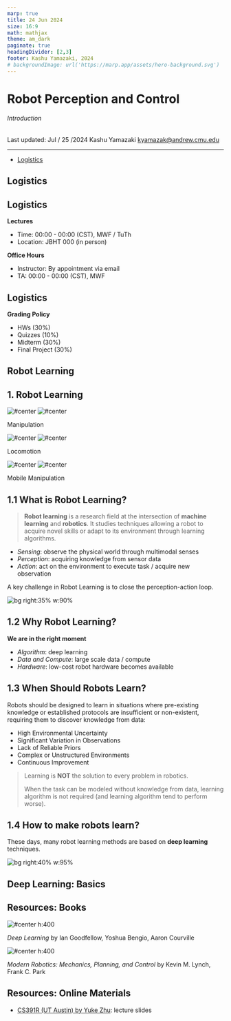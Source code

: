 ```yaml
---
marp: true
title: 24 Jun 2024
size: 16:9
math: mathjax
theme: am_dark
paginate: true
headingDivider: [2,3]
footer: Kashu Yamazaki, 2024
# backgroundImage: url('https://marp.app/assets/hero-background.svg')
---
```


<!-- _class: cover_b -->
<!-- _header: "" -->
<!-- _footer: "" -->
<!-- _paginate: "" -->
<!-- _backgroundImage: url('https://marp.app/assets/hero-background.svg') -->

# Robot Perception and Control

###### Introduction

Last updated: Jul / 25 /2024
Kashu Yamazaki
kyamazak@andrew.cmu.edu

---

<!-- _class: toc_a -->
<!-- _header: "" -->
<!-- _footer: "" -->
<!-- _paginate: "" -->

- [Logistics](#3)


## Logistics

<!-- _class: trans -->
<!-- _footer: "" -->
<!-- _paginate: "" -->

## Logistics


**Lectures**

- Time: 00:00 - 00:00 (CST), MWF / TuTh
- Location: JBHT 000 (in person)

**Office Hours**

- Instructor: By appointment via email
- TA: 00:00 - 00:00 (CST), MWF


## Logistics

**Grading Policy**

- HWs (30%)
- Quizzes (10%)
- Midterm (30%)
- Final Project (30%)


## Robot Learning

<!-- _class: trans -->
<!-- _footer: "" -->
<!-- _paginate: "" -->

## 1. Robot Learning

<!-- _class: cols-3 -->

<div class=ldiv>

![#center](https://external-preview.redd.it/is-this-frame-manipulation-or-is-it-really-so-smooth-and-v0-MzJubGJyMWVoMDhkMaFyv-3Y5k43E2ChZcsZFS5twhklMNSV5hWfTTSt6JHp.png?format=pjpg&auto=webp&s=14dea71abc16375868dcc892fbb5ba6ee18b2413)
![#center](https://www.roboticvision.org/annualreport2019/wp-content/uploads/2020/04/CON-NA-Panda-arm-2-scaled.jpg)

Manipulation

</div>

<div class=mdiv>

![#center](https://i.ytimg.com/vi/nipH-yl8lR0/hq720.jpg?sqp=-oaymwEhCK4FEIIDSFryq4qpAxMIARUAAAAAGAElAADIQj0AgKJD&rs=AOn4CLCNEgkxyZ614AutrlwM9lfdA6O8Aw)
![#center](https://i.ytimg.com/vi/8sO7VS3q8d0/maxresdefault.jpg)

Locomotion
</div>

<div class=rdiv>

![#center](https://www.inceptivemind.com/wp-content/uploads/2021/02/Spot-Robot-Arm.jpg)
![#center](https://interestingengineering.com/_next/image?url=https%3A%2F%2Fcms.interestingengineering.com%2Fwp-content%2Fuploads%2F2024%2F06%2FUntitled-design-35.png&w=1200&q=75)

Mobile Manipulation

</div>


## 1.1 What is Robot Learning?

> **Robot learning** is a research field at the intersection of **machine learning** and **robotics**. It studies techniques allowing a robot to acquire novel skills or adapt to its environment through learning algorithms.


- *Sensing*: observe the physical world through multimodal senses
- *Perception*: acquiring knowledge from sensor data
- *Action*: act on the environment to execute task / acquire new observation

A key challenge in Robot Learning is to close the perception-action loop.

![bg right:35% w:90%](https://cdn-wordpress-info.futurelearn.com/info/wp-content/uploads/f338ce63-774c-4034-9278-3f3a2593c68b-768x768.png)


## 1.2 Why Robot Learning?


**We are in the right moment**
- *Algorithm*: deep learning 
- *Data and Compute*: large scale data / compute
- *Hardware*: low-cost robot hardware becomes available

## 1.3 When Should Robots Learn?

Robots should be designed to learn in situations where pre-existing knowledge or established protocols are insufficient or non-existent, requiring them to discover knowledge from data:

- High Environmental Uncertainty
- Significant Variation in Observations
- Lack of Reliable Priors
- Complex or Unstructured Environments
- Continuous Improvement

<!-- _class:  bq-red -->
> Learning is **NOT** the solution to every problem in robotics.
>
> When the task can be modeled without knowledge from data, learning algorithm is not required (and learning algorithm tend to perform worse).


## 1.4 How to make robots learn?

These days, many robot learning methods are based on **deep learning** techniques.



![bg right:40% w:95%](https://upload.wikimedia.org/wikipedia/commons/2/26/Deep_Learning.jpg)

## Deep Learning: Basics

## Resources: Books

<!-- _class: cols-2 -->

<div class=ldiv>

![#center h:400](https://m.media-amazon.com/images/I/A10G+oKN3LL._AC_UF1000,1000_QL80_.jpg)

*Deep Learning*
by Ian Goodfellow, Yoshua Bengio, Aaron Courville

</div>

<div class=rdiv>

![#center h:400](https://m.media-amazon.com/images/I/4109zaBEgJL._AC_UF1000,1000_QL80_.jpg)

*Modern Robotics: Mechanics, Planning, and Control*
by Kevin M. Lynch, Frank C. Park

</div>

## Resources: Online Materials

- [CS391R (UT Austin) by Yuke Zhu](https://www.cs.utexas.edu/~yukez/cs391r_fall2023/syllabus.html): lecture slides